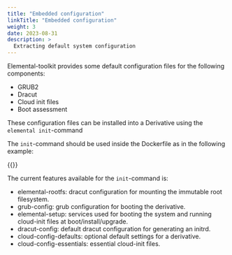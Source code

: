 ```yaml
---
title: "Embedded configuration"
linkTitle: "Embedded configuration"
weight: 3
date: 2023-08-31
description: >
  Extracting default system configuration
---
```


Elemental-toolkit provides some default configuration files for the following components:

- GRUB2
- Dracut
- Cloud init files
- Boot assessment

These configuration files can be installed into a Derivative using the `elemental init`-command

The `init`-command should be used inside the Dockerfile as in the following example:

{{<githubembed repo="rancher/elemental-toolkit" file="examples/green/Dockerfile" lang="Dockerfile">}}

The current features available for the `init`-command is:

- elemental-rootfs: dracut configuration for mounting the immutable root filesystem.
- grub-config: grub configuration for booting the derivative.
- elemental-setup: services used for booting the system and running cloud-init files at boot/install/upgrade.
- dracut-config: default dracut configuration for generating an initrd.
- cloud-config-defaults: optional default settings for a derivative.
- cloud-config-essentials: essential cloud-init files.


